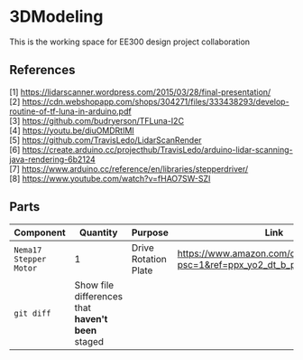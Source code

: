 # 3DModeling
This is the working space for EE300 design project collaboration


## References
[1] https://lidarscanner.wordpress.com/2015/03/28/final-presentation/ \
[2] https://cdn.webshopapp.com/shops/304271/files/333438293/develop-routine-of-tf-luna-in-arduino.pdf \
[3] https://github.com/budryerson/TFLuna-I2C \
[4] https://youtu.be/diuOMDRtIMI \
[5] https://github.com/TravisLedo/LidarScanRender \
[6] https://create.arduino.cc/projecthub/TravisLedo/arduino-lidar-scanning-java-rendering-6b2124 \
[7] https://www.arduino.cc/reference/en/libraries/stepperdriver/ \
[8] https://www.youtube.com/watch?v=fHAO7SW-SZI

## Parts
| Component | Quantity | Purpose | Link | Cost($) |
| --- | --- | --- | --- | --- |
| `Nema17 Stepper Motor` | 1 | Drive Rotation Plate | https://www.amazon.com/dp/B07THK76QQ?psc=1&ref=ppx_yo2_dt_b_product_details | 10.99 |
| `git diff` | Show file differences that **haven't been** staged |

